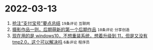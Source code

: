 # 2022-03-13

1. [抢注“支付宝号”要点总结](https://www.v2ex.com/t/839973) `19条评论` `互联网`
1. [摄影作品一则，后期萌新的第一个后期作品](https://www.v2ex.com/t/839975) `10条评论` `分享创造`
1. [现在用的是 windows10，不想重装系统，想着升级到 11，但是又没有 tmp2.0，这个可以解决吗](https://www.v2ex.com/t/839980) `6条评论` `程序员`
